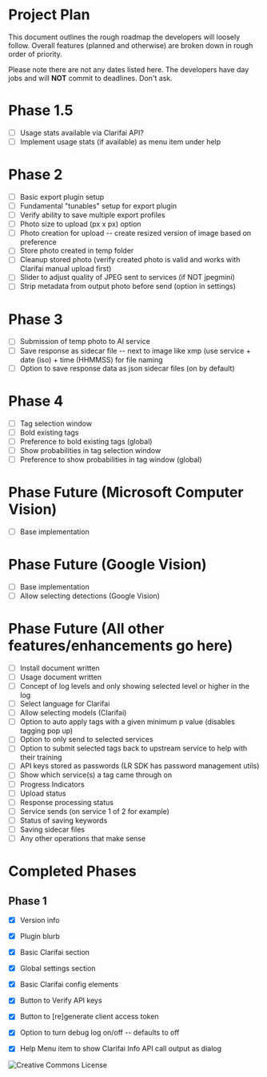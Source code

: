 # Project Plan
This document outlines the rough roadmap the developers will loosely follow. Overall features (planned and otherwise) are broken down in rough order of priority.

Please note there are not any dates listed here. The developers have day jobs and will **NOT** commit to deadlines. Don't ask. 

# Phase 1.5
- [ ] Usage stats available via Clarifai API?
- [ ] Implement usage stats (if available) as menu item under help

# Phase 2
- [ ] Basic export plugin setup
- [ ] Fundamental "tunables" setup for export plugin
- [ ] Verify ability to save multiple export profiles
- [ ] Photo size to upload (px x px) option
- [ ] Photo creation for upload -- create resized version of image based on preference
- [ ] Store photo created in temp folder
- [ ] Cleanup stored photo (verify created photo is valid and works with Clarifai manual upload first)
- [ ] Slider to adjust quality of JPEG sent to services (if NOT jpegmini)
- [ ] Strip metadata from output photo before send (option in settings)

# Phase 3
- [ ] Submission of temp photo to AI service
- [ ] Save response as sidecar file -- next to image like xmp (use service + date (iso) + time (HHMMSS) for file naming
- [ ] Option to save response data as json sidecar files (on by default)

# Phase 4
- [ ] Tag selection window
- [ ] Bold existing tags
- [ ] Preference to bold existing tags (global)
- [ ] Show probabilities in tag selection window
- [ ] Preference to show probabilities in tag window (global)

# Phase Future (Microsoft Computer Vision)
- [ ] Base implementation

# Phase Future (Google Vision)
- [ ] Base implementation
- [ ] Allow selecting detections (Google Vision)

# Phase Future (All other features/enhancements go here)
- [ ] Install document written
- [ ] Usage document written
- [ ] Concept of log levels and only showing selected level or higher in the log
- [ ] Select language for Clarifai
- [ ] Allow selecting models (Clarifai)
- [ ] Option to auto apply tags with a given minimum p value (disables tagging pop up)
- [ ] Option to only send to selected services
- [ ] Option to submit selected tags back to upstream service to help with their training
- [ ] API keys stored as passwords (LR SDK has password management utils)
- [ ] Show which service(s) a tag came through on
- [ ] Progress Indicators
 - [ ] Upload status
 - [ ] Response processing status
 - [ ] Service sends (on service 1 of 2 for example)
 - [ ] Status of saving keywords
 - [ ] Saving sidecar files
 - [ ] Any other operations that make sense
 
 # Completed Phases
 ## Phase 1
- [X] Version info
- [X] Plugin blurb
- [X] Basic Clarifai section
- [X] Global settings section
- [X] Basic Clarifai config elements
- [X] Button to Verify API keys
- [X] Button to [re]generate client access token
- [X] Option to turn debug log on/off -- defaults to off
- [X] Help Menu item to show Clarifai Info API call output as dialog
 
 
 ![Creative Commons License](https://i.creativecommons.org/l/by-nc-sa/4.0/88x31.png)
